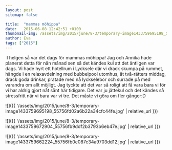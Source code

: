 ```yaml
---
layout: post
sitemap: false

title:  "mammas möhippa"
date:   2015-06-08 12:42:51 +0100
thumbnail-img: /assets/img/2015/june/8-3/temporary-image1433759695198_55756fd02a6b22a34cfc44fe.jpg
author: Eva
tags: ["2015"]
---
```


 I helgen så var det dags för mammas möhippa! Jag och Annika hade planerat detta för nån månad sen så det kändes kul att det äntligen var dags. Vi hade hyrt ett hotellrum i Lycksele där vi drack skumpa på rummet, hängde i en relaxavdelning med bubbelpool utomhus, åt två-rätters middag, drack goda drinkar, pratade med nå lyckselebor och surrade på med varandra om allt möjligt. Jag tyckte att det var så roligt att få vara bara vi för vi har aldrig gjort nåt sånt här tidigare. Det var ju jättekul och det kändes så stressfritt när vi bara var vi tre. Det måste vi göra om fler gånger:D

![]({{ '/assets/img/2015/june/8-3/temporary-image1433759695198_55756fd02a6b22a34cfc44fe.jpg'  | relative_url }})

![]({{ '/assets/img/2015/june/8-3/temporary-image1433759672904_55756fb9ddf2b3793b6eb47e.jpg'  | relative_url }})

![]({{ '/assets/img/2015/june/8-3/temporary-image1433759662224_55756fb0e087c34a9703dd12.jpg'  | relative_url }})

